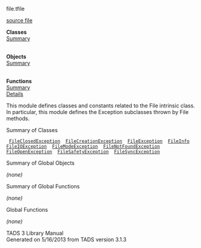 ---
---
<span class="title">file.t</span><span class="type">file</span>

[source file](../source/file.t.html)

**Classes**  
[Summary](#_ClassSummary_)  
 

**Objects**  
[Summary](#_ObjectSummary_)  
 

**Functions**  
[Summary](#_FunctionSummary_)  
[Details](#_Functions_)

<div class="fdesc">

This module defines classes and constants related to the File intrinsic
class. In particular, this module defines the Exception subclasses
thrown by File methods.

</div>

<span id="_ClassSummary_"></span>

<div class="mjhd">

<span class="hdln">Summary of Classes</span>  

</div>

` `[`FileClosedException`](../object/FileClosedException.html)`  `[`FileCreationException`](../object/FileCreationException.html)`  `[`FileException`](../object/FileException.html)`  `[`FileInfo`](../object/FileInfo.html)`  `[`FileIOException`](../object/FileIOException.html)`  `[`FileModeException`](../object/FileModeException.html)`  `[`FileNotFoundException`](../object/FileNotFoundException.html)`  `[`FileOpenException`](../object/FileOpenException.html)`  `[`FileSafetyException`](../object/FileSafetyException.html)`  `[`FileSyncException`](../object/FileSyncException.html)`  `
<span id="_ObjectSummary_"></span>

<div class="mjhd">

<span class="hdln">Summary of Global Objects</span>  

</div>

*(none)* <span id="FunctionSummary_"></span>

<div class="mjhd">

<span class="hdln">Summary of Global Functions</span>  

</div>

*(none)* <span id="_Functions_"></span>

<div class="mjhd">

<span class="hdln">Global Functions</span>  

</div>

*(none)*

<div class="ftr">

TADS 3 Library Manual  
Generated on 5/16/2013 from TADS version 3.1.3

</div>
